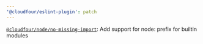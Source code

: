 ```yaml
---
'@cloudfour/eslint-plugin': patch
---
```


[`@cloudfour/node/no-missing-import`](https://github.com/mysticatea/eslint-plugin-node/blob/v11.1.0/docs/rules/no-missing-import.md): Add support for node: prefix for builtin modules
